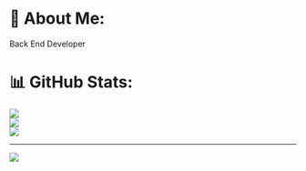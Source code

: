 # 💫 About Me:
Back End Developer<br>

# 📊 GitHub Stats:
![](https://github-readme-stats.vercel.app/api?username=m0hammadhossein&hide_border=false&include_all_commits=true&count_private=true)<br/>
![](https://github-readme-streak-stats.herokuapp.com/?user=m0hammadhossein&hide_border=false)<br/>
![](https://github-readme-stats.vercel.app/api/top-langs/?username=m0hammadhossein&hide_border=false&include_all_commits=true&count_private=true&layout=compact)
<br>

---
[![](https://visitcount.itsvg.in/api?id=m0hammadhossein&icon=1&color=11)](https://visitcount.itsvg.in)
